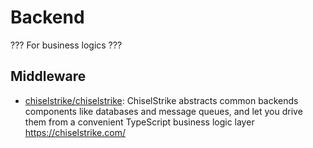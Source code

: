 # Backend

??? For business logics ???

## Middleware

- [chiselstrike/chiselstrike](https://github.com/chiselstrike/chiselstrike):
  ChiselStrike abstracts common backends components like databases and message
  queues, and let you drive them from a convenient TypeScript business logic
  layer <https://chiselstrike.com/>

